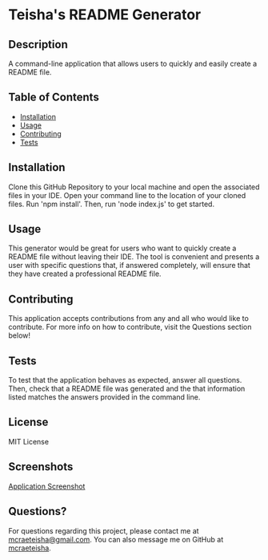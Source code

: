 # Teisha's README Generator

  ## Description
  A command-line application that allows users to quickly and easily create a README file.

  ## Table of Contents
  * [Installation](#installation)
  * [Usage](#usage)
  * [Contributing](#contributing)
  * [Tests](#tests)

  ## Installation
  Clone this GitHub Repository to your local machine and open the associated files in your IDE. Open your command line to the location of your cloned files. Run 'npm install'. Then, run 'node index.js' to get started.

  ## Usage
  This generator would be great for users who want to quickly create a README file without leaving their IDE. The tool is convenient and presents a user with specific questions that, if answered completely, will ensure that they have created a professional README file.

  ## Contributing
  This application accepts contributions from any and all who would like to contribute. For more info on how to contribute, visit the Questions section below!

  ## Tests
  To test that the application behaves as expected, answer all questions. Then, check that a README file was generated and the that information listed matches the answers provided in the command line.

  ## License
  MIT License

  ## Screenshots
  [Application Screenshot](https://user-images.githubusercontent.com/73713665/124681965-b69b6f80-de97-11eb-8614-4592e136da8f.png)

  ## Questions?
  For questions regarding this project, please contact me at mcraeteisha@gmail.com. You can also message me on GitHub at [mcraeteisha](https://github.com/mcraeteisha).

